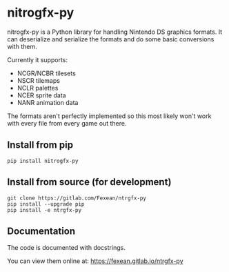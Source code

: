 # nitrogfx-py

nitrogfx-py is a Python library for handling Nintendo DS graphics formats. It can deserialize and serialize the formats and do some basic conversions with them.

Currently it supports:

- NCGR/NCBR tilesets
- NSCR tilemaps
- NCLR palettes
- NCER sprite data
- NANR animation data

The formats aren't perfectly implemented so this most likely won't work with every file from every game out there.

## Install from pip

    pip install nitrogfx-py

## Install from source (for development)

    git clone https://gitlab.com/Fexean/ntrgfx-py
    pip install --upgrade pip
    pip install -e ntrgfx-py

## Documentation

The code is documented with docstrings.

You can view them online at: https://fexean.gitlab.io/ntrgfx-py

